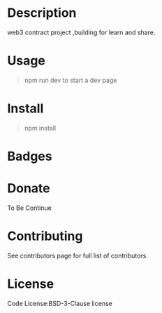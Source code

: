 # Description
web3 contract project ,building for learn and share.

# Usage
> npm run dev to start a dev page

# Install
> npm install

# Badges

# Donate
To Be Continue

# Contributing
See contributors page for full list of contributors.

# License
Code License:BSD-3-Clause license